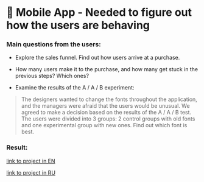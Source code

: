 # 🍔 Mobile App - Needed to figure out how the users are behaving

### Main questions from the users:

- Explore the sales funnel. Find out how users arrive at a purchase. 
- How many users make it to the purchase, and how many get stuck in the previous steps? Which ones?

- Examine the results of the A / A / B experiment: 
> The designers wanted to change the fonts throughout the application, and the managers were afraid that the users would be unusual. We agreed to make a decision based on the results of the A / A / B test. The users were divided into 3 groups: 2 control groups with old fonts and one experimental group with new ones. Find out which font is best.

### Result:

[link to project in EN](https://nbviewer.jupyter.org/github/MakarovMcom/Yandex.Practicum/blob/main/9.%20Mobile%20App%20Project/Mobile_App_Project_EN.ipynb)

[link to project in RU](https://nbviewer.jupyter.org/github/MakarovMcom/Yandex.Practicum/blob/main/9.%20Mobile%20App%20Project/Mobile_App_Project_RU.ipynb)
